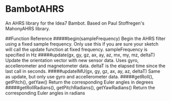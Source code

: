 # BambotAHRS

An AHRS library for the Idea7 Bambot. Based on Paul Stoffregen's MahonyAHRS library.

##Function Reference
#####begin(sampleFrequency)
Begin the AHRS filter using a fixed sample frequency. Only use this if you are sure your sketch will call the update function at fixed frequency. sampleFrequency is specified in Hz
#####update(gx, gy, gz, ax, ay, az, mx, my, mz, deltaT)
Update the orientation vector with new sensor data. Uses gyro, accellerometer and magnetometer data. deltaT is the elapsed time since the last call in seconds.
#####updateIMU(gx, gy, gz, ax, ay, az, deltaT)
Same as update, but only use gyro and accellerometer data.
#####getRoll(), getPitch(), getYaw()
Return the corresponding Euler angles in degrees
#####getRollRadians(), getPitchRadians(), getYawRadians()
Return the corresponding Euler angles in radians
